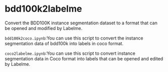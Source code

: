 # bdd100k2labelme
Convert the BDD100K instance segmentation dataset to a format that can be opened and modified by Labelme.


`bdd100k2coco.ipynb`:You can use this script to convert the instance segmentation data of bdd100k into labels in coco format.<br/>

`coco2labelme.ipynb`:You can use this script to convert instance segmentation data in Coco format into labels that can be opened and edited by Labelme.
